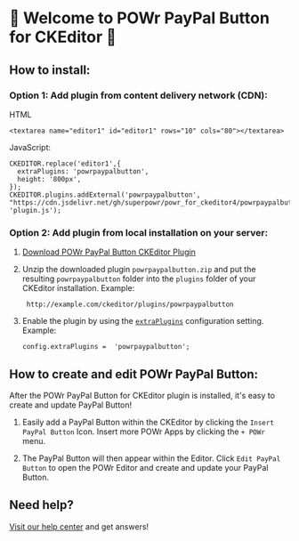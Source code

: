 # 🎉 Welcome to POWr PayPal Button for CKEditor 🎉

## How to install:

### Option 1: Add plugin from content delivery network (CDN):
HTML

    <textarea name="editor1" id="editor1" rows="10" cols="80"></textarea>

JavaScript:

    CKEDITOR.replace('editor1',{
      extraPlugins: 'powrpaypalbutton',
      height: '800px',
    });
    CKEDITOR.plugins.addExternal('powrpaypalbutton', "https://cdn.jsdelivr.net/gh/superpowr/powr_for_ckeditor4/powrpaypalbutton/", 'plugin.js');

### Option 2: Add plugin from local installation on your server:
1.  [Download POWr PayPal Button CKEditor Plugin](https://cdn.jsdelivr.net/gh/superpowr/powr_for_ckeditor4/powrpaypalbutton/powrpaypalbutton.zip)
2. Unzip the downloaded plugin  `powrpaypalbutton.zip`  and put the resulting `powrpaypalbutton` folder into the  `plugins`  folder of your CKEditor installation. Example:

	    http://example.com/ckeditor/plugins/powrpaypalbutton

3.  Enable the plugin by using the  [`extraPlugins`](https://ckeditor.com/docs/ckeditor4/latest/api/CKEDITOR_config.html#cfg-extraPlugins)  configuration setting. Example:

	    config.extraPlugins =  'powrpaypalbutton';



## How to create and edit POWr PayPal Button:

After the POWr PayPal Button for CKEditor plugin is installed, it's easy to create and update PayPal Button!

1. Easily add a PayPal Button within the CKEditor by clicking the `Insert PayPal Button` Icon. Insert more POWr Apps by clicking the `+ POWr` menu.

2. The PayPal Button will then appear within the Editor. Click `Edit PayPal Button` to open the POWr Editor and create and update your PayPal Button.

## Need help?
[Visit our help center](https://www.powr.io/knowledge-base) and get answers!
